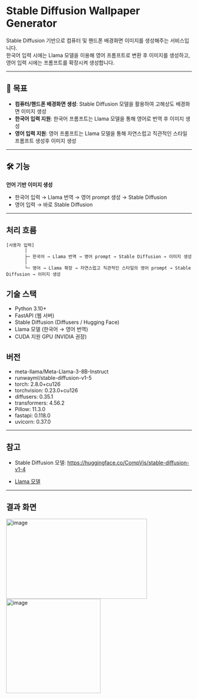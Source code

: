 # Stable Diffusion Wallpaper Generator

Stable Diffusion 기반으로 컴퓨터 및 핸드폰 배경화면 이미지를 생성해주는 서비스입니다.  
한국어 입력 시에는 Llama 모델을 이용해 영어 프롬프트로 변환 후 이미지를 생성하고, 영어 입력 시에는 프롬프트를 확장시켜 생성합니다.

---

## 🚀 목표
- **컴퓨터/핸드폰 배경화면 생성**: Stable Diffusion 모델을 활용하여 고해상도 배경화면 이미지 생성
- **한국어 입력 지원**: 한국어 프롬프트는 Llama 모델을 통해 영어로 번역 후 이미지 생성
- **영어 입력 지원**: 영어 프롬프트는 Llama 모델을 통해 자연스럽고 직관적인 스타일 프롬프트 생성후 이미지 생성

---

## 🛠️ 기능
**언어 기반 이미지 생성**
   - 한국어 입력 → Llama 번역 → 영어 prompt 생성 → Stable Diffusion
   - 영어 입력 → 바로 Stable Diffusion

---

## 처리 흐름
```
[사용자 입력]
       │
       ├─ 한국어 → Llama 번역 → 영어 prompt → Stable Diffusion → 이미지 생성
       │
       └─ 영어 → Llama 확장 → 자연스럽고 직관적인 스타일의 영어 prompt → Stable Diffusion → 이미지 생성
```
## 기술 스택

- Python 3.10+
-  FastAPI (웹 서버)
-  Stable Diffusion (Diffusers / Hugging Face)
-  Llama 모델 (한국어 → 영어 번역)
-  CUDA 지원 GPU (NVIDIA 권장)

## 버전

- meta-llama/Meta-Llama-3-8B-Instruct
- runwayml/stable-diffusion-v1-5
- torch: 2.8.0+cu126
- torchvision: 0.23.0+cu126
- diffusers: 0.35.1
- transformers: 4.56.2
- Pillow: 11.3.0
- fastapi: 0.118.0
- uvicorn: 0.37.0

---

## 참고 
- Stable Diffusion 모델: https://huggingface.co/CompVis/stable-diffusion-v1-4

- [Llama 모델](https://huggingface.co/meta-llama/Meta-Llama-3-8B-Instruct)

---
## 결과 화면
<img width="382" height="217" alt="image" src="https://github.com/user-attachments/assets/8fca1296-933f-4b8c-bbf0-135669334e9d" />


</br>

<img width="256" height="256" alt="image" src="https://github.com/user-attachments/assets/c5861ca1-0ab0-4380-bbd5-a23e2428af0c" />
